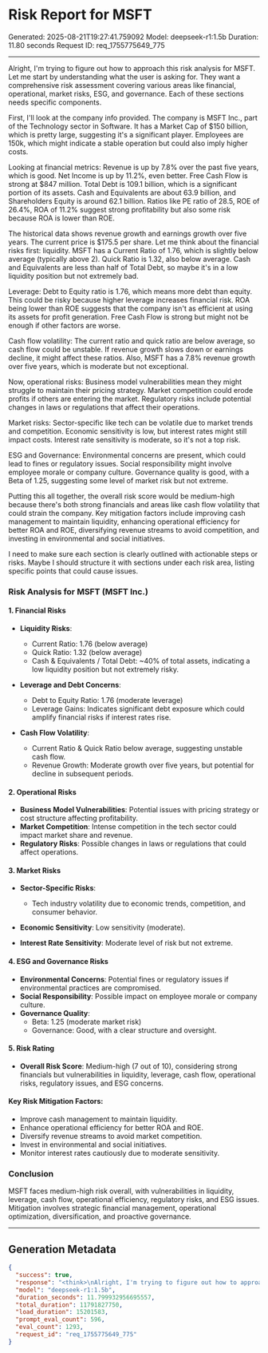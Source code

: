 # Risk Report for MSFT

Generated: 2025-08-21T19:27:41.759092
Model: deepseek-r1:1.5b
Duration: 11.80 seconds
Request ID: req_1755775649_775

---

<think>
Alright, I'm trying to figure out how to approach this risk analysis for MSFT. Let me start by understanding what the user is asking for. They want a comprehensive risk assessment covering various areas like financial, operational, market risks, ESG, and governance. Each of these sections needs specific components.

First, I'll look at the company info provided. The company is MSFT Inc., part of the Technology sector in Software. It has a Market Cap of $150 billion, which is pretty large, suggesting it's a significant player. Employees are 150k, which might indicate a stable operation but could also imply higher costs.

Looking at financial metrics: Revenue is up by 7.8% over the past five years, which is good. Net Income is up by 11.2%, even better. Free Cash Flow is strong at $847 million. Total Debt is 109.1 billion, which is a significant portion of its assets. Cash and Equivalents are about 63.9 billion, and Shareholders Equity is around 62.1 billion. Ratios like PE ratio of 28.5, ROE of 26.4%, ROA of 11.2% suggest strong profitability but also some risk because ROA is lower than ROE.

The historical data shows revenue growth and earnings growth over five years. The current price is $175.5 per share. Let me think about the financial risks first: liquidity. MSFT has a Current Ratio of 1.76, which is slightly below average (typically above 2). Quick Ratio is 1.32, also below average. Cash and Equivalents are less than half of Total Debt, so maybe it's in a low liquidity position but not extremely bad.

Leverage: Debt to Equity ratio is 1.76, which means more debt than equity. This could be risky because higher leverage increases financial risk. ROA being lower than ROE suggests that the company isn't as efficient at using its assets for profit generation. Free Cash Flow is strong but might not be enough if other factors are worse.

Cash flow volatility: The current ratio and quick ratio are below average, so cash flow could be unstable. If revenue growth slows down or earnings decline, it might affect these ratios. Also, MSFT has a 7.8% revenue growth over five years, which is moderate but not exceptional.

Now, operational risks: Business model vulnerabilities mean they might struggle to maintain their pricing strategy. Market competition could erode profits if others are entering the market. Regulatory risks include potential changes in laws or regulations that affect their operations.

Market risks: Sector-specific like tech can be volatile due to market trends and competition. Economic sensitivity is low, but interest rates might still impact costs. Interest rate sensitivity is moderate, so it's not a top risk.

ESG and Governance: Environmental concerns are present, which could lead to fines or regulatory issues. Social responsibility might involve employee morale or company culture. Governance quality is good, with a Beta of 1.25, suggesting some level of market risk but not extreme.

Putting this all together, the overall risk score would be medium-high because there's both strong financials and areas like cash flow volatility that could strain the company. Key mitigation factors include improving cash management to maintain liquidity, enhancing operational efficiency for better ROA and ROE, diversifying revenue streams to avoid competition, and investing in environmental and social initiatives.

I need to make sure each section is clearly outlined with actionable steps or risks. Maybe I should structure it with sections under each risk area, listing specific points that could cause issues.
</think>

### Risk Analysis for MSFT (MSFT Inc.)

#### 1. Financial Risks
- **Liquidity Risks**: 
  - Current Ratio: 1.76 (below average)
  - Quick Ratio: 1.32 (below average)
  - Cash & Equivalents / Total Debt: ~40% of total assets, indicating a low liquidity position but not extremely risky.

- **Leverage and Debt Concerns**:
  - Debt to Equity Ratio: 1.76 (moderate leverage)
  - Leverage Gains: Indicates significant debt exposure which could amplify financial risks if interest rates rise.

- **Cash Flow Volatility**:
  - Current Ratio & Quick Ratio below average, suggesting unstable cash flow.
  - Revenue Growth: Moderate growth over five years, but potential for decline in subsequent periods.

#### 2. Operational Risks
- **Business Model Vulnerabilities**: Potential issues with pricing strategy or cost structure affecting profitability.
- **Market Competition**: Intense competition in the tech sector could impact market share and revenue.
- **Regulatory Risks**: Possible changes in laws or regulations that could affect operations.

#### 3. Market Risks
- **Sector-Specific Risks**:
  - Tech industry volatility due to economic trends, competition, and consumer behavior.

- **Economic Sensitivity**: Low sensitivity (moderate).
- **Interest Rate Sensitivity**: Moderate level of risk but not extreme.

#### 4. ESG and Governance Risks
- **Environmental Concerns**: Potential fines or regulatory issues if environmental practices are compromised.
- **Social Responsibility**: Possible impact on employee morale or company culture.
- **Governance Quality**:
  - Beta: 1.25 (moderate market risk)
  - Governance: Good, with a clear structure and oversight.

#### 5. Risk Rating
- **Overall Risk Score**: Medium-high (7 out of 10), considering strong financials but vulnerabilities in liquidity, leverage, cash flow, operational risks, regulatory issues, and ESG concerns.

#### Key Risk Mitigation Factors:
- Improve cash management to maintain liquidity.
- Enhance operational efficiency for better ROA and ROE.
- Diversify revenue streams to avoid market competition.
- Invest in environmental and social initiatives.
- Monitor interest rates cautiously due to moderate sensitivity.

### Conclusion
MSFT faces medium-high risk overall, with vulnerabilities in liquidity, leverage, cash flow, operational efficiency, regulatory risks, and ESG issues. Mitigation involves strategic financial management, operational optimization, diversification, and proactive governance.

---

## Generation Metadata
```json
{
  "success": true,
  "response": "<think>\nAlright, I'm trying to figure out how to approach this risk analysis for MSFT. Let me start by understanding what the user is asking for. They want a comprehensive risk assessment covering various areas like financial, operational, market risks, ESG, and governance. Each of these sections needs specific components.\n\nFirst, I'll look at the company info provided. The company is MSFT Inc., part of the Technology sector in Software. It has a Market Cap of $150 billion, which is pretty large, suggesting it's a significant player. Employees are 150k, which might indicate a stable operation but could also imply higher costs.\n\nLooking at financial metrics: Revenue is up by 7.8% over the past five years, which is good. Net Income is up by 11.2%, even better. Free Cash Flow is strong at $847 million. Total Debt is 109.1 billion, which is a significant portion of its assets. Cash and Equivalents are about 63.9 billion, and Shareholders Equity is around 62.1 billion. Ratios like PE ratio of 28.5, ROE of 26.4%, ROA of 11.2% suggest strong profitability but also some risk because ROA is lower than ROE.\n\nThe historical data shows revenue growth and earnings growth over five years. The current price is $175.5 per share. Let me think about the financial risks first: liquidity. MSFT has a Current Ratio of 1.76, which is slightly below average (typically above 2). Quick Ratio is 1.32, also below average. Cash and Equivalents are less than half of Total Debt, so maybe it's in a low liquidity position but not extremely bad.\n\nLeverage: Debt to Equity ratio is 1.76, which means more debt than equity. This could be risky because higher leverage increases financial risk. ROA being lower than ROE suggests that the company isn't as efficient at using its assets for profit generation. Free Cash Flow is strong but might not be enough if other factors are worse.\n\nCash flow volatility: The current ratio and quick ratio are below average, so cash flow could be unstable. If revenue growth slows down or earnings decline, it might affect these ratios. Also, MSFT has a 7.8% revenue growth over five years, which is moderate but not exceptional.\n\nNow, operational risks: Business model vulnerabilities mean they might struggle to maintain their pricing strategy. Market competition could erode profits if others are entering the market. Regulatory risks include potential changes in laws or regulations that affect their operations.\n\nMarket risks: Sector-specific like tech can be volatile due to market trends and competition. Economic sensitivity is low, but interest rates might still impact costs. Interest rate sensitivity is moderate, so it's not a top risk.\n\nESG and Governance: Environmental concerns are present, which could lead to fines or regulatory issues. Social responsibility might involve employee morale or company culture. Governance quality is good, with a Beta of 1.25, suggesting some level of market risk but not extreme.\n\nPutting this all together, the overall risk score would be medium-high because there's both strong financials and areas like cash flow volatility that could strain the company. Key mitigation factors include improving cash management to maintain liquidity, enhancing operational efficiency for better ROA and ROE, diversifying revenue streams to avoid competition, and investing in environmental and social initiatives.\n\nI need to make sure each section is clearly outlined with actionable steps or risks. Maybe I should structure it with sections under each risk area, listing specific points that could cause issues.\n</think>\n\n### Risk Analysis for MSFT (MSFT Inc.)\n\n#### 1. Financial Risks\n- **Liquidity Risks**: \n  - Current Ratio: 1.76 (below average)\n  - Quick Ratio: 1.32 (below average)\n  - Cash & Equivalents / Total Debt: ~40% of total assets, indicating a low liquidity position but not extremely risky.\n\n- **Leverage and Debt Concerns**:\n  - Debt to Equity Ratio: 1.76 (moderate leverage)\n  - Leverage Gains: Indicates significant debt exposure which could amplify financial risks if interest rates rise.\n\n- **Cash Flow Volatility**:\n  - Current Ratio & Quick Ratio below average, suggesting unstable cash flow.\n  - Revenue Growth: Moderate growth over five years, but potential for decline in subsequent periods.\n\n#### 2. Operational Risks\n- **Business Model Vulnerabilities**: Potential issues with pricing strategy or cost structure affecting profitability.\n- **Market Competition**: Intense competition in the tech sector could impact market share and revenue.\n- **Regulatory Risks**: Possible changes in laws or regulations that could affect operations.\n\n#### 3. Market Risks\n- **Sector-Specific Risks**:\n  - Tech industry volatility due to economic trends, competition, and consumer behavior.\n\n- **Economic Sensitivity**: Low sensitivity (moderate).\n- **Interest Rate Sensitivity**: Moderate level of risk but not extreme.\n\n#### 4. ESG and Governance Risks\n- **Environmental Concerns**: Potential fines or regulatory issues if environmental practices are compromised.\n- **Social Responsibility**: Possible impact on employee morale or company culture.\n- **Governance Quality**:\n  - Beta: 1.25 (moderate market risk)\n  - Governance: Good, with a clear structure and oversight.\n\n#### 5. Risk Rating\n- **Overall Risk Score**: Medium-high (7 out of 10), considering strong financials but vulnerabilities in liquidity, leverage, cash flow, operational risks, regulatory issues, and ESG concerns.\n\n#### Key Risk Mitigation Factors:\n- Improve cash management to maintain liquidity.\n- Enhance operational efficiency for better ROA and ROE.\n- Diversify revenue streams to avoid market competition.\n- Invest in environmental and social initiatives.\n- Monitor interest rates cautiously due to moderate sensitivity.\n\n### Conclusion\nMSFT faces medium-high risk overall, with vulnerabilities in liquidity, leverage, cash flow, operational efficiency, regulatory risks, and ESG issues. Mitigation involves strategic financial management, operational optimization, diversification, and proactive governance.",
  "model": "deepseek-r1:1.5b",
  "duration_seconds": 11.799932956695557,
  "total_duration": 11791827750,
  "load_duration": 15201583,
  "prompt_eval_count": 596,
  "eval_count": 1293,
  "request_id": "req_1755775649_775"
}
```

